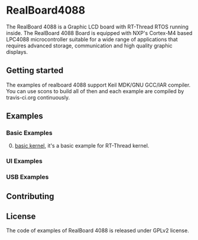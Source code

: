 # RealBoard4088 #

The RealBoard 4088 is a Graphic LCD board with RT-Thread RTOS running inside. The RealBoard 4088 Board is equipped with NXP's Cortex-M4 based LPC4088 microcontroller suitable for a wide range of applications that requires advanced storage,  communication and high quality graphic displays.

## Getting started ##

The examples of realboard 4088 support Keil MDK/GNU GCC/IAR compiler. You can use scons to build all of then and each example are compiled by travis-ci.org continuously.

## Examples ##

### Basic Examples ###

0. [basic kernel](tree/master/Software/examples/0_base_kernel), it's a basic example for RT-Thread kernel.

### UI Examples ###

### USB Examples ###

## Contributing ##

## License ##

The code of examples of RealBoard 4088 is released under GPLv2 license. 
